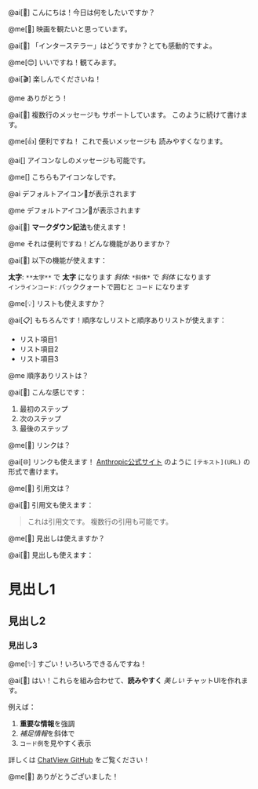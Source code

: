 @ai[🤖] こんにちは！今日は何をしたいですか？

@me[👤] 映画を観たいと思っています。

@ai[🤖] 「インターステラー」はどうですか？とても感動的ですよ。

@me[😊] いいですね！観てみます。

@ai[🎬] 楽しんでくださいね！

@me ありがとう！

@ai[🤖] 複数行のメッセージも
サポートしています。
このように続けて書けます。

@me[👍] 便利ですね！
これで長いメッセージも
読みやすくなります。

@ai[] アイコンなしのメッセージも可能です。

@me[] こちらもアイコンなしです。

@ai デフォルトアイコン🤖が表示されます

@me デフォルトアイコン👤が表示されます

@ai[📝] **マークダウン記法**も使えます！

@me それは便利ですね！どんな機能がありますか？

@ai[🤖] 以下の機能が使えます：

**太字**: `**太字**` で **太字** になります
*斜体*: `*斜体*` で *斜体* になります  
`インラインコード`: バッククォートで囲むと `コード` になります

@me[💡] リストも使えますか？

@ai[📋] もちろんです！順序なしリストと順序ありリストが使えます：

- リスト項目1
- リスト項目2
- リスト項目3

@me 順序ありリストは？

@ai[🔢] こんな感じです：

1. 最初のステップ
2. 次のステップ
3. 最後のステップ

@me[🔗] リンクは？

@ai[🌐] リンクも使えます！
[Anthropic公式サイト](https://www.anthropic.com) のように `[テキスト](URL)` の形式で書けます。

@me[💬] 引用文は？

@ai[📖] 引用文も使えます：

> これは引用文です。
> 複数行の引用も可能です。

@me[🎨] 見出しは使えますか？

@ai[📌] 見出しも使えます：

# 見出し1
## 見出し2  
### 見出し3

@me[✨] すごい！いろいろできるんですね！

@ai[🤖] はい！これらを組み合わせて、**読みやすく** *美しい* チャットUIを作れます。

例えば：
1. **重要な情報**を強調
2. *補足情報*を斜体で  
3. `コード例`を見やすく表示

詳しくは [ChatView GitHub](https://github.com/keides2/chatview) をご覧ください！

@me[👏] ありがとうございました！
